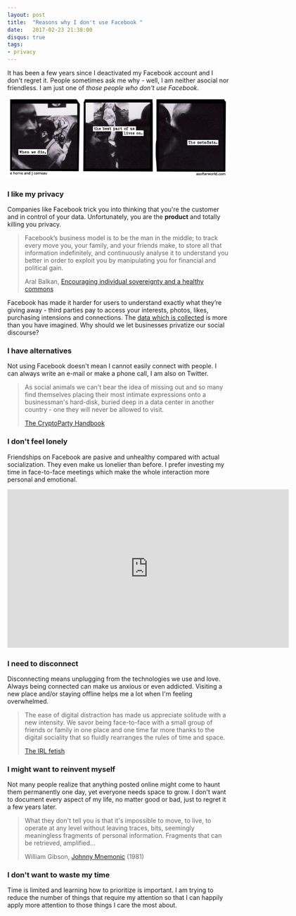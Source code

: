 ```yaml
---
layout: post
title:  "Reasons why I don't use Facebook "
date:   2017-02-23 21:38:00
disqus: true
tags:
- privacy
---
```


It has been a few years since I deactivated my Facebook account and I don't regret it. People sometimes ask me why - well, I am neither asocial nor friendless. I am just one of _those people who don't use Facebook_.

<img src="/assets/images/metadata.jpg" class="center-image">

### I like my privacy
Companies like Facebook trick you into thinking that you're the customer and in control of your data. Unfortunately, you are the **product** and totally killing you privacy.
> Facebook’s business model is to be the man in the middle; to track every move you, your family, and your friends make, to store all that information indefinitely, and continuously analyse it to understand you better in order to exploit you by manipulating you for financial and political gain.
>
> Aral Balkan, [Encouraging individual sovereignty and a healthy commons](https://ar.al/notes/encouraging-individual-sovereignty-and-a-healthy-commons/)

Facebook has made it harder for users to understand exactly what they’re giving away - third parties pay to access your interests, photos, likes, purchasing intensions and connections. The [data which is collected](https://veekaybee.github.io/facebook-is-collecting-this/) is more than you have imagined. Why should we let businesses privatize our social discourse?

### I have alternatives
Not using Facebook doesn't mean I cannot easily connect with people. I can always write an e-mail or make a phone call, I am also on Twitter.
> As social animals we can't bear the idea of missing out and so many find themselves placing their most intimate expressions onto a businessman's hard-disk, buried deep in a data center in another country - one they will never be allowed to visit.
>
> [The CryptoParty Handbook](https://www.cryptoparty.in/learn/handbook)


### I don't feel lonely
Friendships on Facebook are pasive and unhealthy compared with actual socialization. They even make us lonelier than before. I prefer investing my time in face-to-face meetings which make the whole interaction more personal and emotional.
<iframe src="https://player.vimeo.com/video/70534716" width="640" height="360" frameborder="0" webkitallowfullscreen mozallowfullscreen allowfullscreen></iframe>

### I need to disconnect
Disconnecting means unplugging from the technologies we use and love. Always being connected can make us anxious or even addicted. Visiting a new place and/or staying offline helps me a lot when I'm feeling overwhelmed.
> The ease of digital distraction has made us appreciate solitude with a new intensity. We savor being face-to-face with a small group of friends or family in one place and one time far more thanks to the digital sociality that so fluidly rearranges the rules of time and space.
>
> [The IRL fetish](http://thenewinquiry.com/essays/the-irl-fetish/)

### I might want to reinvent myself
Not many people realize that anything posted online might come to haunt them permanently one day, yet everyone needs space to grow. I don't want to document every aspect of my life, no matter good or bad, just to regret it a few years later.
> What they don't tell you is that it's impossible to move, to live, to operate at any level without leaving traces, bits, seemingly meaningless fragments of personal information. Fragments that can be retrieved, amplified...
>
> William Gibson, [Johnny Mnemonic](https://en.wikipedia.org/wiki/Johnny_Mnemonic) (1981)

### I don't want to waste my time
Time is limited and learning how to prioritize is important. I am trying to reduce the number of things that require my attention so that I can happily apply more attention to those things I care the most about.
